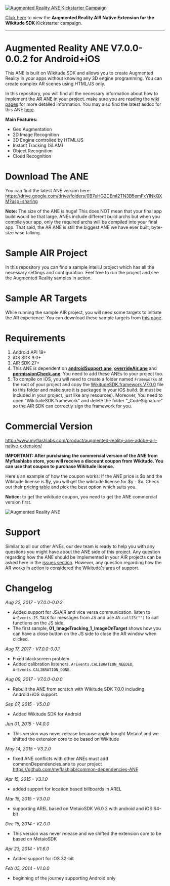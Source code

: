 [![Augmented Reality ANE Kickstarter Campaign](http://www.myflashlabs.com/wp-content/uploads/2015/11/myflashlabs-AR-ane_rewards.jpg)](http://kck.st/2uIZkUE)

[Click here](http://kck.st/2uIZkUE) to view the **Augmented Reality AIR Native Extension for the Wikitude SDK** Kickstarter campaign.

---

# Augmented Reality ANE V7.0.0-0.0.2 for Android+iOS

This ANE is built on Wikitude SDK and allows you to create Augmented Reality in your apps without knowing any 3D engine programming. You can create complex AR scenes using HTML/JS only.

In this repository, you will find all the necessary information about how to implement the AR ANE in your project. make sure you are reading the [wiki pages](https://github.com/myflashlab/AR-ANE-Samples/wiki) for more detailed information. You may also find the latest asdoc for this ANE [here](http://myflashlab.github.io/asdoc/com/myflashlab/air/extensions/ar/package-detail.html).

**Main Features:**

* Geo Augmentation
* 2D Image Recognition
* 3D Engine controlled by HTML/JS
* Instant Tracking (SLAM)
* Object Recognition
* Cloud Recognition

# Download The ANE

You can find the latest ANE version here: https://drive.google.com/drive/folders/0B7eHG2CEml2TN3B5emFxYlNkQXM?usp=sharing

**Note:** The size of the ANE is huge! This does NOT mean that your final app build would be that large. ANEs include different build archs but when you compile your app, only the required archs will be compiled into your final app. That said, the AR ANE is still the biggest ANE we have ever built, byte-size wise talking.

# Sample AIR Project

In this repository you can find a sample intelliJ project which has all the necessary settings and configuration. Feel free to run the project and see the Augmented Reality samples in action.

# Sample AR Targets

While running the sample AIR project, you will need some targets to initiate the AR experience. You can download these sample targets from [this page](http://www.wikitude.com/external/doc/documentation/latest/unity/targetimages.html#target-images).

# Requirements

1. Android API 19+
2. iOS SDK 9.0+
3. AIR SDK 27+
4. This ANE is dependent on **[androidSupport.ane](https://github.com/myflashlab/common-dependencies-ANE/tree/master/androidSupport)**, **[overrideAir.ane](https://github.com/myflashlab/common-dependencies-ANE/tree/master/overridAir)** and **[permissionCheck.ane](https://github.com/myflashlab/PermissionCheck-ANE/tree/master/FD/lib)**. You need to add these ANEs to your project too.
5. To compile on iOS, you will need to create a folder named ```Frameworks``` at the root of your project and copy the [WikitudeSDK.framework V7.0.0](https://cdn.wikitude.com/sdk/7_0_0/WikitudeSDK_iOS_7-0-0_2017-07-12_18-00-55.zip) file to this folder and make sure it is packaged in your iOS build. (it must be included in your project, just like any resources). Moreover, You need to open "WikitudeSDK.framework" and delete the folder "_CodeSignature" so the AIR SDK can correctly sign the framework for you.

# Commercial Version

http://www.myflashlabs.com/product/augmented-reality-ane-adobe-air-native-extension/

**IMPORTANT: After purchasing the commercial version of the ANE from Myflashlabs store, you will receive a discount coupon from Wikitude. You can use that coupon to purchase Wikitude license.**

Here's an example of how the coupon works: If the ANE price is $x and the Wikitude license is $y, you will get the wikitude license for $y - $x. Check out their [pricing table](https://www.wikitude.com/store/) and pick the best option which suits you.

**Notice:** to get the wikitude coupon, you need to get the ANE commercial version first.

![Augmented Reality ANE](http://www.myflashlabs.com/wp-content/uploads/2015/11/product_adobe-air-ane-augmented-reality-1-595x738.jpg)

# Support

Similar to all our other ANEs, our dev team is ready to help you with any questions you might have about the ANE side of this project. Any question regarding how the ANE should be implemented in your AIR projects can be asked here in the [issues section](https://github.com/myflashlab/AR-ANE-Samples/issues). However,  any question regarding how the AR works in action is considered the Wikitude's area of support.

# Changelog

*Aug 22, 2017 - V7.0.0-0.0.2*

* Added support for JS/AIR and vice versa communication. listen to ```ArEvents.JS_TALK``` for messages from JS and use ```AR.callJS("")``` to call functions on the JS side.
* The first sample, **01_ImageTracking_1_ImageOnTarget** shows how you can have a close button on the JS side to close the AR window when clicked.


*Aug 17, 2017 - V7.0.0-0.0.1*

* Fixed blackscreen problem.
* Added calibration listeners. ```ArEvents.CALIBRATION_NEEDED```, ```ArEvents.CALIBRATION_DONE```.

*Aug 09, 2017 - V7.0.0-0.0.0*

* Rebuilt the ANE from scratch with Wikitude SDK 7.0.0 including Android+iOS support.

*Sep 07, 2015 - V5.0.0*

* Added Wikitude SDK for Android

*Jun 01, 2015 - V4.0.0*

* This version was never release because apple bought Metaio! and we shifted the extension core to be based on Wikitude

*May 14, 2015 - V3.2.0*

* fixed ANE conflicts with other ANEs must add commonDependencies.ane to your project https://github.com/myflashlab/common-dependencies-ANE

*Apr 15, 2015 - V3.1.0*

* added support for location based billboards in AREL

*Mar 15, 2015 - V3.0.0*

* supporting AREL based on MetaioSDK V6.0.2 with android and iOS 64-bit

*Dec 15, 2014 - V2.0.0*

* This version was never release and we shifted the extension core to be based on MetaioSDK

*Apr 23, 2014 - V1.6.0*

* Added support for iOS 32-bit

*Feb 05, 2014 - V1.0.0*

* beginning of the journey supporting Android only
